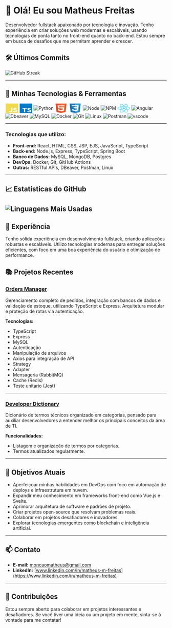 # 👋 Olá! Eu sou Matheus Freitas

Desenvolvedor fullstack apaixonado por tecnologia e inovação. Tenho experiência em criar soluções web modernas e escaláveis, usando tecnologias de ponta tanto no front-end quanto no back-end. Estou sempre em busca de desafios que me permitam aprender e crescer.

## 🛠️ Últimos Commits

![GitHub Streak](https://github-readme-streak-stats.herokuapp.com/?user=Matheus-Freitas0&theme=dark)

---

## 🚀 Minhas Tecnologias & Ferramentas

<div style="display: inline_block">
  <img align="center" alt="Js" height="30" width="40" src="https://raw.githubusercontent.com/devicons/devicon/master/icons/javascript/javascript-plain.svg">
  <img align="center" alt="Ts" height="30" width="40" src="https://raw.githubusercontent.com/devicons/devicon/master/icons/typescript/typescript-plain.svg">
  <img align="center" alt="Python" height="30" width="40" src="https://cdn.jsdelivr.net/gh/devicons/devicon/icons/python/python-original-wordmark.svg" />
  <img align="center" alt="HTML" height="30" width="40" src="https://raw.githubusercontent.com/devicons/devicon/master/icons/html5/html5-original.svg">
  <img align="center" alt="CSS" height="30" width="40" src="https://raw.githubusercontent.com/devicons/devicon/master/icons/css3/css3-original.svg">
  <img align="center" alt="Node" height="30" width="40" src="https://cdn.jsdelivr.net/gh/devicons/devicon/icons/nodejs/nodejs-original-wordmark.svg" />
  <img align="center" alt="NPM" height="30" width="40" src="https://cdn.jsdelivr.net/gh/devicons/devicon/icons/npm/npm-original-wordmark.svg" />
  <img align="center" alt="React" height="30" width="40" src="https://raw.githubusercontent.com/devicons/devicon/master/icons/react/react-original.svg">
  <img align="center" alt="Angular" height="30" width="40" src="https://cdn.jsdelivr.net/gh/devicons/devicon/icons/angularjs/angularjs-original.svg" />
  <img align="center" alt="Dbeaver" height="30" width="40" src="https://cdn.jsdelivr.net/gh/devicons/devicon/icons/dbeaver/dbeaver-original.svg" />
  <img align="center" alt="MySQL" height="30" width="40" src="https://cdn.jsdelivr.net/gh/devicons/devicon/icons/mysql/mysql-original-wordmark.svg" />
  <img align="center" alt="Docker" height="30" width="40" src="https://cdn.jsdelivr.net/gh/devicons/devicon/icons/docker/docker-original-wordmark.svg" />
  <img align="center" alt="Git" height="30" width="40" src="https://cdn.jsdelivr.net/gh/devicons/devicon/icons/git/git-original-wordmark.svg" />
  <img align="center" alt="Linux" height="30" width="40" src="https://cdn.jsdelivr.net/gh/devicons/devicon/icons/linux/linux-original.svg" />
  <img align="center" alt="Postman" height="30" width="40" src="https://cdn.jsdelivr.net/gh/devicons/devicon/icons/postman/postman-original.svg" />
  <img align="center" alt="vscode" height="30" width="40" src="https://cdn.jsdelivr.net/gh/devicons/devicon/icons/vscode/vscode-original.svg" />
</div>

---

### Tecnologias que utilizo:

- **Front-end:** React, HTML, CSS, JSP, EJS, JavaScript, TypeScript
- **Back-end:** Node.js, Express, TypeScript, Spring Boot
- **Banco de Dados:** MySQL, MongoDB, Postgres
- **DevOps:** Docker, Git, GitHub Actions
- **Outras:** RESTful APIs, DBeaver, Postman, Linux

---


## 📈 Estatísticas do GitHub

![Linguagens Mais Usadas](https://github-readme-stats.vercel.app/api/top-langs/?username=Matheus-Freitas0&layout=compact&theme=dark)
---

## 🌟 Experiência

Tenho sólida experiência em desenvolvimento fullstack, criando aplicações robustas e escaláveis. Utilizo tecnologias modernas para entregar soluções eficientes, com foco em uma boa experiência do usuário e otimização de performance.

## 📚 Projetos Recentes

### [Orders Manager](https://github.com/Matheus-Freitas0/orders-manager)
Gerenciamento completo de pedidos, integração com bancos de dados e validação de estoque, utilizando TypeScript e Express. Arquitetura modular e proteção de rotas via autenticação.

**Tecnologias:**
- TypeScript
- Express
- MySQL
- Autenticação 
- Manipulação de arquivos
- Axios para integração de API
- Strategy
- Adapter
- Mensageria (RabbitMQ)
- Cache (Redis)
- Teste unitario (Jest)

---

### [Developer Dictionary](https://github.com/Matheus-Freitas0/Developer-dictionary)
Dicionário de termos técnicos organizado em categorias, pensado para auxiliar desenvolvedores a entender melhor os principais conceitos da área de TI.

**Funcionalidades:**
- Listagem e organização de termos por categorias.
- Termos atualizados regularmente.


---

## 🎯 Objetivos Atuais

- Aperfeiçoar minhas habilidades em DevOps com foco em automação de deploys e infraestrutura em nuvem.
- Expandir meu conhecimento em frameworks front-end como Vue.js e Svelte.
- Aprimorar arquitetura de software e padrões de projeto.
- Criar projetos open-source que resolvam problemas reais.
- Colaborar em projetos desafiadores e inovadores.
- Explorar tecnologias emergentes como blockchain e inteligência artificial.

---

## 📫 Contato

- **E-mail:** [moncaomatheus@gmail.com](mailto:moncaomatheus@gmail.com)
- **LinkedIn:** [www.linkedin.com/in/matheus-m-freitas](https://www.linkedin.com/in/matheus-m-freitas)

---

## 🤝 Contribuições

Estou sempre aberto para colaborar em projetos interessantes e desafiadores. Se você tiver uma ideia ou um projeto em mente, sinta-se à vontade para me contatar!
